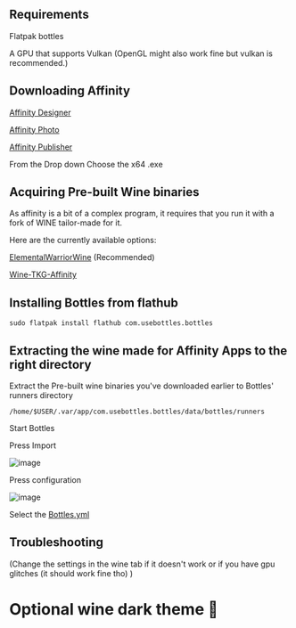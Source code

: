 ## Requirements
Flatpak bottles

A GPU that supports Vulkan (OpenGL might also work fine but vulkan is recommended.)

## Downloading Affinity 

[Affinity Designer](https://store.serif.com/update/windows/designer/2/)

[Affinity Photo](https://store.serif.com/update/windows/photo/2/)

[Affinity Publisher](https://store.serif.com/update/windows/publisher/2/)

From the Drop down Choose the x64 .exe

## Acquiring Pre-built Wine binaries

As affinity is a bit of a complex program, it requires that you run it with a fork of WINE tailor-made for it.

Here are the currently available options:

[ElementalWarriorWine](https://github.com/Twig6943/ElementalWarrior-Wine-binaries/releases/tag/binary-release-1.0) (Recommended)

[Wine-TKG-Affinity](https://github.com/daegalus/wine-tkg-affinity/actions)

## Installing Bottles from flathub

```
sudo flatpak install flathub com.usebottles.bottles
```

## Extracting the wine made for Affinity Apps to the right directory 

Extract the Pre-built wine binaries you've downloaded earlier to Bottles' runners directory

```
/home/$USER/.var/app/com.usebottles.bottles/data/bottles/runners
```

Start Bottles

Press Import

![image](https://github.com/user-attachments/assets/da202e71-3d06-43a0-86df-0e829023e056)

Press configuration

![image](https://github.com/user-attachments/assets/18331f53-c3bc-4582-8200-8fa203ff40eb)

Select the [Bottles.yml]()


## Troubleshooting

(Change the settings in the wine tab if it doesn't work or if you have gpu glitches (it should work fine tho) )

# Optional wine dark theme 🍷
